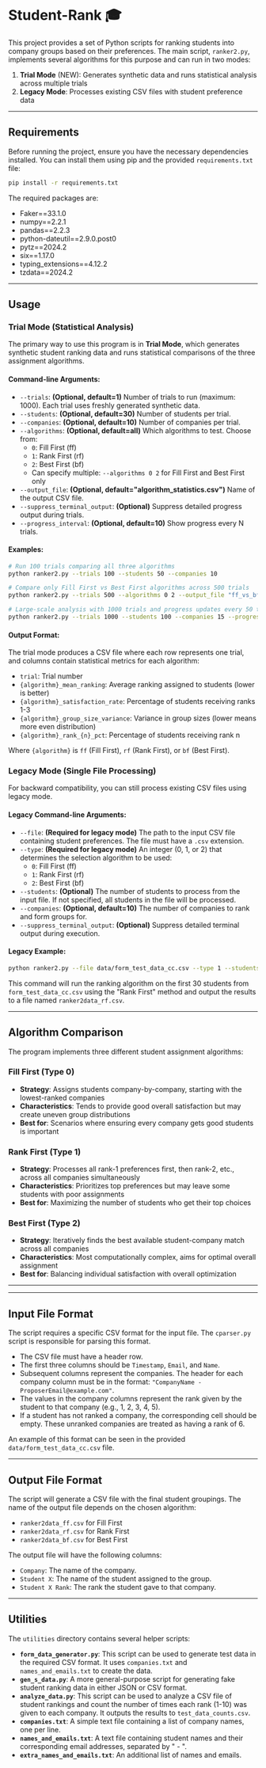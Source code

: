 # Student-Rank 🎓

This project provides a set of Python scripts for ranking students into company groups based on their preferences. The main script, `ranker2.py`, implements several algorithms for this purpose and can run in two modes:

1. **Trial Mode** (NEW): Generates synthetic data and runs statistical analysis across multiple trials
2. **Legacy Mode**: Processes existing CSV files with student preference data

-----

## Requirements

Before running the project, ensure you have the necessary dependencies installed. You can install them using pip and the provided `requirements.txt` file:

```bash
pip install -r requirements.txt
```

The required packages are:

  * Faker==33.1.0
  * numpy==2.2.1
  * pandas==2.2.3
  * python-dateutil==2.9.0.post0
  * pytz==2024.2
  * six==1.17.0
  * typing\_extensions==4.12.2
  * tzdata==2024.2

-----

## Usage

### Trial Mode (Statistical Analysis)

The primary way to use this program is in **Trial Mode**, which generates synthetic student ranking data and runs statistical comparisons of the three assignment algorithms.

#### Command-line Arguments:

  * `--trials`: **(Optional, default=1)** Number of trials to run (maximum: 1000). Each trial uses freshly generated synthetic data.
  * `--students`: **(Optional, default=30)** Number of students per trial.
  * `--companies`: **(Optional, default=10)** Number of companies per trial.
  * `--algorithms`: **(Optional, default=all)** Which algorithms to test. Choose from:
      * `0`: Fill First (ff)
      * `1`: Rank First (rf) 
      * `2`: Best First (bf)
      * Can specify multiple: `--algorithms 0 2` for Fill First and Best First only
  * `--output_file`: **(Optional, default="algorithm_statistics.csv")** Name of the output CSV file.
  * `--suppress_terminal_output`: **(Optional)** Suppress detailed progress output during trials.
  * `--progress_interval`: **(Optional, default=10)** Show progress every N trials.

#### Examples:

```bash
# Run 100 trials comparing all three algorithms
python ranker2.py --trials 100 --students 50 --companies 10

# Compare only Fill First vs Best First algorithms across 500 trials
python ranker2.py --trials 500 --algorithms 0 2 --output_file "ff_vs_bf_comparison.csv"

# Large-scale analysis with 1000 trials and progress updates every 50 trials
python ranker2.py --trials 1000 --students 100 --companies 15 --progress_interval 50
```

#### Output Format:

The trial mode produces a CSV file where each row represents one trial, and columns contain statistical metrics for each algorithm:

- `trial`: Trial number
- `{algorithm}_mean_ranking`: Average ranking assigned to students (lower is better)
- `{algorithm}_satisfaction_rate`: Percentage of students receiving ranks 1-3
- `{algorithm}_group_size_variance`: Variance in group sizes (lower means more even distribution)
- `{algorithm}_rank_{n}_pct`: Percentage of students receiving rank n

Where `{algorithm}` is `ff` (Fill First), `rf` (Rank First), or `bf` (Best First).

### Legacy Mode (Single File Processing)

For backward compatibility, you can still process existing CSV files using legacy mode.

#### Legacy Command-line Arguments:

  * `--file`: **(Required for legacy mode)** The path to the input CSV file containing student preferences. The file must have a `.csv` extension.
  * `--type`: **(Required for legacy mode)** An integer (0, 1, or 2) that determines the selection algorithm to be used:
      * `0`: Fill First (ff)
      * `1`: Rank First (rf)
      * `2`: Best First (bf)
  * `--students`: **(Optional)** The number of students to process from the input file. If not specified, all students in the file will be processed.
  * `--companies`: **(Optional, default=10)** The number of companies to rank and form groups for.
  * `--suppress_terminal_output`: **(Optional)** Suppress detailed terminal output during execution.

#### Legacy Example:

```bash
python ranker2.py --file data/form_test_data_cc.csv --type 1 --students 30
```

This command will run the ranking algorithm on the first 30 students from `form_test_data_cc.csv` using the "Rank First" method and output the results to a file named `ranker2data_rf.csv`.

-----

## Algorithm Comparison

The program implements three different student assignment algorithms:

### Fill First (Type 0)
- **Strategy**: Assigns students company-by-company, starting with the lowest-ranked companies
- **Characteristics**: Tends to provide good overall satisfaction but may create uneven group distributions
- **Best for**: Scenarios where ensuring every company gets good students is important

### Rank First (Type 1) 
- **Strategy**: Processes all rank-1 preferences first, then rank-2, etc., across all companies simultaneously
- **Characteristics**: Prioritizes top preferences but may leave some students with poor assignments
- **Best for**: Maximizing the number of students who get their top choices

### Best First (Type 2)
- **Strategy**: Iteratively finds the best available student-company match across all companies
- **Characteristics**: Most computationally complex, aims for optimal overall assignment
- **Best for**: Balancing individual satisfaction with overall optimization

-----

-----

## Input File Format

The script requires a specific CSV format for the input file. The `cparser.py` script is responsible for parsing this format.

  * The CSV file must have a header row.
  * The first three columns should be `Timestamp`, `Email`, and `Name`.
  * Subsequent columns represent the companies. The header for each company column must be in the format: `"CompanyName - ProposerEmail@example.com"`.
  * The values in the company columns represent the rank given by the student to that company (e.g., 1, 2, 3, 4, 5).
  * If a student has not ranked a company, the corresponding cell should be empty. These unranked companies are treated as having a rank of 6.

An example of this format can be seen in the provided `data/form_test_data_cc.csv` file.

-----

## Output File Format

The script will generate a CSV file with the final student groupings. The name of the output file depends on the chosen algorithm:

  * `ranker2data_ff.csv` for Fill First
  * `ranker2data_rf.csv` for Rank First
  * `ranker2data_bf.csv` for Best First

The output file will have the following columns:

  * `Company`: The name of the company.
  * `Student X`: The name of the student assigned to the group.
  * `Student X Rank`: The rank the student gave to that company.

-----

## Utilities

The `utilities` directory contains several helper scripts:

  * **`form_data_generator.py`**: This script can be used to generate test data in the required CSV format. It uses `companies.txt` and `names_and_emails.txt` to create the data.
  * **`gen_s_data.py`**: A more general-purpose script for generating fake student ranking data in either JSON or CSV format.
  * **`analyze_data.py`**: This script can be used to analyze a CSV file of student rankings and count the number of times each rank (1-10) was given to each company. It outputs the results to `test_data_counts.csv`.
  * **`companies.txt`**: A simple text file containing a list of company names, one per line.
  * **`names_and_emails.txt`**: A text file containing student names and their corresponding email addresses, separated by " - ".
  * **`extra_names_and_emails.txt`**: An additional list of names and emails.